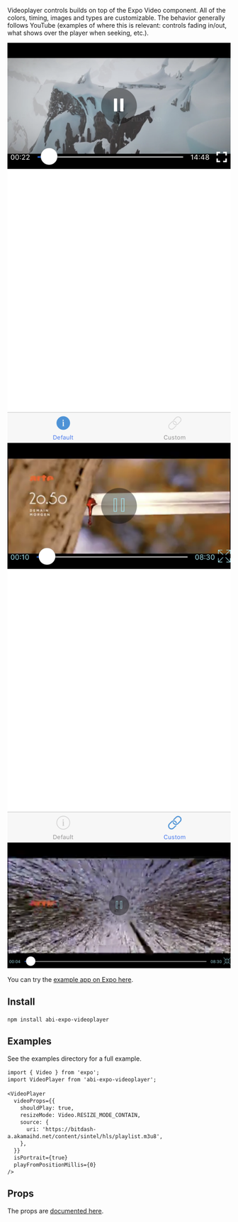
Videoplayer controls builds on top of the Expo Video component. All of the colors, timing, images and types are customizable. The behavior generally follows YouTube (examples of where this is relevant: controls fading in/out, what shows over the player when seeking, etc.).

![](/images/default.png)
![](/images/custom.png)
![](/images/fullscreen.png)

You can try the [example app on Expo here](https://exp.host/@abiraja/expo-videoplayer-examples).

## Install

`npm install abi-expo-videoplayer`

## Examples

See the examples directory for a full example.

```
import { Video } from 'expo';
import VideoPlayer from 'abi-expo-videoplayer';

<VideoPlayer
  videoProps={{
    shouldPlay: true,
    resizeMode: Video.RESIZE_MODE_CONTAIN,
    source: {
      uri: 'https://bitdash-a.akamaihd.net/content/sintel/hls/playlist.m3u8',
    },
  }}
  isPortrait={true}
  playFromPositionMillis={0}
/>
```

## Props

The props are [documented here](docs.md).